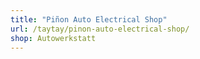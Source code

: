```yaml
---
title: "Piñon Auto Electrical Shop"
url: /taytay/pinon-auto-electrical-shop/
shop: Autowerkstatt
---
```

